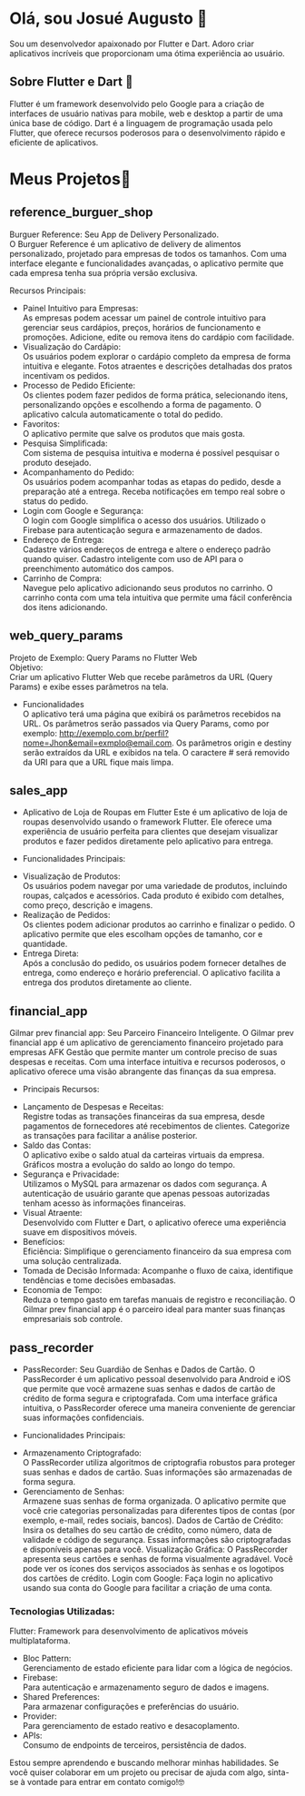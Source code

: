 # Olá, sou Josué Augusto 👋

Sou um desenvolvedor apaixonado por Flutter e Dart. Adoro criar aplicativos incríveis que proporcionam uma ótima experiência ao usuário.

## Sobre Flutter e Dart 🚀

Flutter é um framework desenvolvido pelo Google para a criação de interfaces de usuário nativas para mobile, web e desktop a partir de uma única base de código. Dart é a linguagem de programação usada pelo Flutter, que oferece recursos poderosos para o desenvolvimento rápido e eficiente de aplicativos.

# Meus Projetos📱



## reference_burguer_shop

 Burguer Reference: Seu App de Delivery Personalizado.<br>
 O Burguer Reference é um aplicativo de delivery de alimentos personalizado, projetado para empresas de todos os tamanhos. Com uma interface elegante e funcionalidades avançadas, o aplicativo permite que cada empresa tenha sua própria versão exclusiva.

 Recursos Principais:<br> 
 * Painel Intuitivo para Empresas:<br>
 As empresas podem acessar um painel de controle intuitivo para gerenciar seus cardápios, preços, horários de funcionamento e promoções.
 Adicione, edite ou remova itens do cardápio com facilidade.
 * Visualização do Cardápio:<br>
 Os usuários podem explorar o cardápio completo da empresa de forma intuitiva e elegante.
 Fotos atraentes e descrições detalhadas dos pratos incentivam os pedidos.
 * Processo de Pedido Eficiente:<br>
 Os clientes podem fazer pedidos de forma prática, selecionando itens, personalizando opções e escolhendo a forma de pagamento.
 O aplicativo calcula automaticamente o total do pedido.
 * Favoritos:<br>
 O aplicativo permite que salve os produtos que mais gosta.
 * Pesquisa Simplificada:<br>
 Com sistema de pesquisa intuitiva e moderna é possível pesquisar o produto desejado.
 * Acompanhamento do Pedido:<br>
 Os usuários podem acompanhar todas as etapas do pedido, desde a preparação até a entrega.
 Receba notificações em tempo real sobre o status do pedido.
 * Login com Google e Segurança:<br>
 O login com Google simplifica o acesso dos usuários.
 Utilizado o Firebase para autenticação segura e armazenamento de dados.
 * Endereço de Entrega:<br>
 Cadastre vários endereços de entrega e altere o endereço padrão quando quiser.
 Cadastro inteligente com uso de API para o preenchimento automático dos campos.
 * Carrinho de Compra:<br>
 Navegue pelo aplicativo adicionando seus produtos no carrinho.
 O carrinho conta com uma tela intuitiva que permite uma fácil conferência dos itens adicionando.
 


## web_query_params

Projeto de Exemplo: Query Params no Flutter Web<br>
Objetivo:<br>
Criar um aplicativo Flutter Web que recebe parâmetros da URL (Query Params) e exibe esses parâmetros na tela.

 - Funcionalidades<br>
O aplicativo terá uma página que exibirá os parâmetros recebidos na URL.
Os parâmetros serão passados via Query Params, como por exemplo: http://exemplo.com.br/perfil?nome=Jhon&email=exmplo@email.com.
Os parâmetros origin e destiny serão extraídos da URL e exibidos na tela.
O caractere # será removido da URI para que a URL fique mais limpa.


## sales_app

 - Aplicativo de Loja de Roupas em Flutter
 Este é um aplicativo de loja de roupas desenvolvido usando o framework Flutter. Ele oferece uma experiência de usuário perfeita para clientes que desejam visualizar produtos e fazer pedidos diretamente pelo aplicativo para entrega.

 - Funcionalidades Principais:<br>
 * Visualização de Produtos: <br>
 Os usuários podem navegar por uma variedade de produtos, incluindo roupas, calçados e acessórios. Cada produto é exibido com detalhes, como preço, descrição e imagens.
 * Realização de Pedidos: <br>
 Os clientes podem adicionar produtos ao carrinho e finalizar o pedido. O aplicativo permite que eles escolham opções de tamanho, cor e quantidade.
 * Entrega Direta: <br>
 Após a conclusão do pedido, os usuários podem fornecer detalhes de entrega, como endereço e horário preferencial. O aplicativo facilita a entrega dos produtos diretamente ao cliente.


## financial_app

 Gilmar prev financial app: Seu Parceiro Financeiro Inteligente.
 O Gilmar prev financial app é um aplicativo de gerenciamento financeiro projetado para empresas AFK Gestão que permite manter um controle preciso de suas despesas e receitas. Com uma interface intuitiva e recursos poderosos, o aplicativo oferece uma visão abrangente das finanças da sua empresa.

- Principais Recursos:
* Lançamento de Despesas e Receitas:<br>
Registre todas as transações financeiras da sua empresa, desde pagamentos de fornecedores até recebimentos de clientes.
Categorize as transações para facilitar a análise posterior.
* Saldo das Contas:<br>
O aplicativo exibe o saldo atual da carteiras virtuais da empresa.
Gráficos mostra a evolução do saldo ao longo do tempo.
* Segurança e Privacidade:<br>
Utilizamos o MySQL para armazenar os dados com segurança.
A autenticação de usuário garante que apenas pessoas autorizadas tenham acesso às informações financeiras.
* Visual Atraente:<br>
Desenvolvido com Flutter e Dart, o aplicativo oferece uma experiência suave em dispositivos móveis.
* Benefícios:<br>
Eficiência: Simplifique o gerenciamento financeiro da sua empresa com uma solução centralizada.
* Tomada de Decisão Informada: 
Acompanhe o fluxo de caixa, identifique tendências e tome decisões embasadas.
* Economia de Tempo:<br>
Reduza o tempo gasto em tarefas manuais de registro e reconciliação.
O Gilmar prev financial app é o parceiro ideal para manter suas finanças empresariais sob controle.


## pass_recorder

 - PassRecorder: Seu Guardião de Senhas e Dados de Cartão.
  O PassRecorder é um aplicativo pessoal desenvolvido para Android e iOS que permite que você armazene suas senhas e dados de cartão de crédito de forma segura e criptografada. Com uma interface gráfica intuitiva, o PassRecorder oferece uma maneira conveniente de gerenciar suas informações confidenciais.

 - Funcionalidades Principais:<br>

 * Armazenamento Criptografado:<br> 
 O PassRecorder utiliza algoritmos de criptografia robustos para proteger suas senhas e dados de cartão. Suas informações são armazenadas de forma segura.
 * Gerenciamento de Senhas:<br> 
 Armazene suas senhas de forma organizada. O aplicativo permite que você crie categorias personalizadas para diferentes tipos de contas (por exemplo, e-mail, redes sociais, bancos).
 Dados de Cartão de Crédito: Insira os detalhes do seu cartão de crédito, como número, data de validade e código de segurança. Essas informações são criptografadas e disponíveis apenas para você.
 Visualização Gráfica: O PassRecorder apresenta seus cartões e senhas de forma visualmente agradável. Você pode ver os ícones dos serviços associados às senhas e os logotipos dos cartões de crédito.
 Login com Google: Faça login no aplicativo usando sua conta do Google para facilitar a criação de uma conta.



 ### Tecnologias Utilizadas:<br>
 Flutter: Framework para desenvolvimento de aplicativos móveis multiplataforma.
 * Bloc Pattern: <br>
 Gerenciamento de estado eficiente para lidar com a lógica de negócios.
 * Firebase: <br>
 Para autenticação e armazenamento seguro de dados e imagens. 
 * Shared Preferences: <br>
 Para armazenar configurações e preferências do usuário.
* Provider: <br>
  Para gerenciamento de estado reativo e desacoplamento.
* APIs: <br>
 Consumo de endpoints de terceiros, persistência de dados.

Estou sempre aprendendo e buscando melhorar minhas habilidades. Se você quiser colaborar em um projeto ou precisar de ajuda com algo, sinta-se à vontade para entrar em contato comigo!🤓
